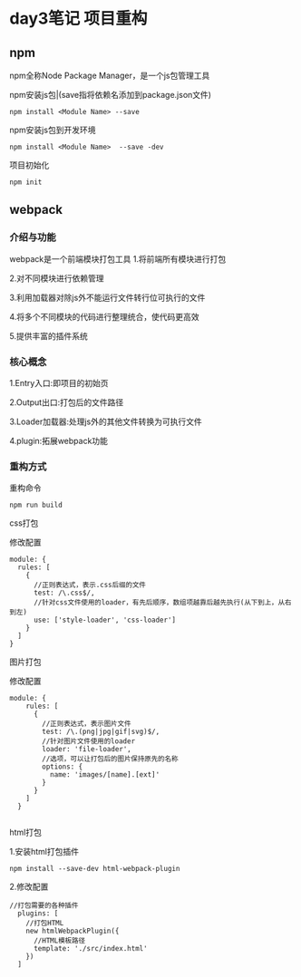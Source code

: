 # day3笔记 项目重构
## npm
npm全称Node Package Manager，是一个js包管理工具

npm安装js包|(save指将依赖名添加到package.json文件)
```
npm install <Module Name> --save
```

npm安装js包到开发环境
```
npm install <Module Name>  --save -dev
```

项目初始化
```
npm init
```

## webpack
### 介绍与功能
webpack是一个前端模块打包工具
1.将前端所有模块进行打包

2.对不同模块进行依赖管理

3.利用加载器对除js外不能运行文件转行位可执行的文件

4.将多个不同模块的代码进行整理统合，使代码更高效

5.提供丰富的插件系统
### 核心概念
1.Entry入口:即项目的初始页

2.Output出口:打包后的文件路径

3.Loader加载器:处理js外的其他文件转换为可执行文件

4.plugin:拓展webpack功能
### 重构方式
重构命令
```
npm run build
```
css打包

修改配置
```
module: {
  rules: [
    {
      //正则表达式，表示.css后缀的文件
      test: /\.css$/,
      //针对css文件使用的loader，有先后顺序，数组项越靠后越先执行(从下到上，从右到左)
      use: ['style-loader', 'css-loader']
    }
  ]
}
```
图片打包

修改配置
```
module: {
    rules: [
      {
        //正则表达式，表示图片文件
        test: /\.(png|jpg|gif|svg)$/,
        //针对图片文件使用的loader
        loader: 'file-loader',
        //选项，可以让打包后的图片保持原先的名称
        options: {
          name: 'images/[name].[ext]'
        }
      }
    ]
  }
 
```
html打包

1.安装html打包插件
```
npm install --save-dev html-webpack-plugin
```
2.修改配置
```
//打包需要的各种插件
  plugins: [
    //打包HTML
    new htmlWebpackPlugin({
      //HTML模板路径
      template: './src/index.html'
    })
  ]
```
